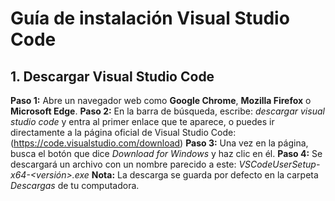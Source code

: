 # Guía de instalación Visual Studio Code 

## 1. Descargar Visual Studio Code

**Paso 1:** Abre un navegador web como **Google Chrome**, **Mozilla Firefox** o **Microsoft Edge**.
**Paso 2:** En la barra de búsqueda, escribe: *descargar visual studio code* y entra al primer enlace que te aparece, o puedes ir directamente a la página oficial de Visual Studio Code: (https://code.visualstudio.com/download)
**Paso 3:** Una vez en la página, busca el botón que dice *Download for Windows* y haz clic en él.
**Paso 4:** Se descargará un archivo con un nombre parecido a este: *VSCodeUserSetup-x64-<versión>.exe*
**Nota:** La descarga se guarda por defecto en la carpeta *Descargas* de tu computadora.
